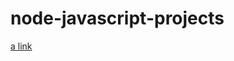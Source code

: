 # node-javascript-projects

[a link](https://github.com/panacloud-modern-global-apps/typescript-node-projects/blob/main/getting-started-exercises.md)
